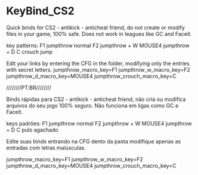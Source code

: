 # KeyBind_CS2

Quick binds for CS2 - antikick - anticheat friend, do not create or modify files in your game, 100% safe. 
Does not work in leagues like GC and Faceit. 

key patterns: 
F1 jumpthrow normal
F2  jumpthrow + W
MOUSE4  jumpthrow + D
C crouch jump 

Edit your links by entering the CFG in the folder, modifying only the entries with secret letters. jumpthrow_macro_key=F1 
jumpthrow_w_macro_key=F2 
jumpthrow_d_macro_key=MOUSE4 
jumpthrow_crouch_macro_key=C

////////PT:BR////////

Binds rápidas para CS2 - antikick - anticheat friend, não cria ou modifica arquivos do seu jogo 100% seguro.
Não funciona em ligas como GC e Faceit.

keys padrões:
F1 jumpthrow normal
F2  jumpthrow + W
MOUSE4  jumpthrow + D
C pulo agachado

Edite suas binds entrando na CFG dento da pasta modifique apenas as entradas com letras maiúsculas.

jumpthrow_macro_key=F1
jumpthrow_w_macro_key=F2
jumpthrow_d_macro_key=MOUSE4
jumpthrow_crouch_macro_key=C